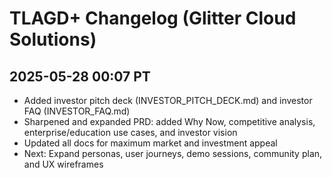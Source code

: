 # TLAGD+ Changelog (Glitter Cloud Solutions)

## 2025-05-28 00:07 PT
- Added investor pitch deck (INVESTOR_PITCH_DECK.md) and investor FAQ (INVESTOR_FAQ.md)
- Sharpened and expanded PRD: added Why Now, competitive analysis, enterprise/education use cases, and investor vision
- Updated all docs for maximum market and investment appeal
- Next: Expand personas, user journeys, demo sessions, community plan, and UX wireframes
